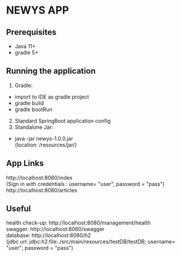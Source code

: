 # NEWYS APP

## Prerequisites
- Java 11+
- gradle 5+

## Running the application
1. Gradle:  
- import to IDE as gradle project 
- gradle build
- gradle bootRun    
2. Standard SpringBoot application config     
3. Standalone Jar:    
- java -jar newys-1.0.0.jar   
  (location: /resources/jar/)

## App Links
http://localhost:8080/index  
(Sign in with credentials : username= "user", password = "pass")   
http://localhost:8080/articles   

## Useful
health check-up: http://localhost:8080/management/health   
swagger: http://localhost:8080/swagger   
database: http://localhost:8080/h2   
(jdbc url: jdbc:h2:file:./src/main/resources/testDB/testDB; username= "user"; password = "pass")   



